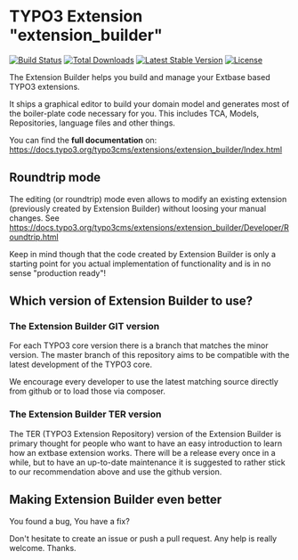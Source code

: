 # TYPO3 Extension "extension_builder"

<a href="https://github.com/FriendsOfTYPO3/extension_builder/actions"><img src="https://github.com/FriendsOfTYPO3/extension_builder/workflows/tests/badge.svg" alt="Build Status"></a>
<a href="https://packagist.org/packages/friendsoftypo3/extension-builder"><img src="https://poser.pugx.org/friendsoftypo3/extension-builder/d/total.svg" alt="Total Downloads"></a>
<a href="https://packagist.org/packages/friendsoftypo3/extension-builder"><img src="https://poser.pugx.org/friendsoftypo3/extension-builder/v/stable.svg" alt="Latest Stable Version"></a>
<a href="https://packagist.org/packages/friendsoftypo3/extension-builder"><img src="https://poser.pugx.org/friendsoftypo3/extension-builder/license.svg" alt="License"></a>

The Extension Builder helps you build and manage your Extbase based TYPO3 extensions.

It ships a graphical editor to build your domain model and generates most of the boiler-plate code necessary for you.
This includes TCA, Models, Repositories, language files and other things.

You can find the **full documentation** on: https://docs.typo3.org/typo3cms/extensions/extension_builder/Index.html

## Roundtrip mode

The editing (or roundtrip) mode even allows to modify an existing extension (previously created by Extension Builder)
without loosing your manual changes. See https://docs.typo3.org/typo3cms/extensions/extension_builder/Developer/Roundtrip.html

Keep in mind though that the code created by Extension Builder is only a starting point for you actual implementation of
functionality and is in no sense "production ready"!

## Which version of Extension Builder to use?

### The Extension Builder GIT version

For each TYPO3 core version there is a branch that matches the minor version.
The master branch of this repository aims to be compatible with the latest development of the TYPO3 core.

We encourage every developer to use the latest matching source directly from github or to load those via composer.

### The Extension Builder TER version

The TER (TYPO3 Extension Repository) version of the Extension Builder is primary thought for people who want to have an
easy introduction to learn how an extbase extension works. There will be a release every once in a while, but to have an
up-to-date maintenance it is suggested to rather stick to our recommendation above and use the github version.


## Making Extension Builder even better

You found a bug, You have a fix?

Don't hesitate to create an issue or push a pull request. Any help is really welcome. Thanks.
